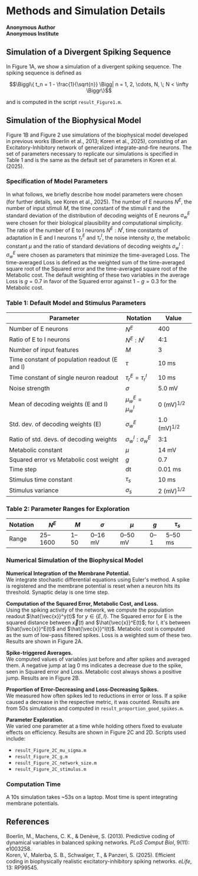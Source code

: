 
# Methods and Simulation Details

**Anonymous Author**  
**Anonymous Institute**

## Simulation of a Divergent Spiking Sequence

In Figure 1A, we show a simulation of a divergent spiking sequence. The spiking sequence is defined as

```math
\Biggl\{ t_n = 1 - \frac{1}{\sqrt{n}} \Bigg| n = 1, 2, \cdots, N, \; N < \infty \Biggr\}
```

and is computed in the script `result_Figure1.m`.

## Simulation of the Biophysical Model

Figure 1B and Figure 2 use simulations of the biophysical model developed in previous works (Boerlin et al., 2013; Koren et al., 2025), consisting of an Excitatory-Inhibitory network of generalized integrate-and-fire neurons. The set of parameters necessary to replicate our simulations is specified in Table 1 and is the same as the default set of parameters in Koren et al. (2025).

### Specification of Model Parameters

In what follows, we briefly describe how model parameters were chosen (for further details, see Koren et al., 2025). The number of E neurons $N^E$, the number of input stimuli $M$, the time constant of the stimuli $\tau$ and the standard deviation of the distribution of decoding weights of E neurons $\sigma_w^E$ were chosen for their biological plausibility and computational simplicity. The ratio of the number of E to I neurons $N^E : N^I$, time constants of adaptation in E and I neurons $\tau_r^E$ and $\tau_r^I$, the noise intensity $\sigma$, the metabolic constant $\mu$ and the ratio of standard deviations of decoding weights $\sigma_w^I : \sigma_w^E$ were chosen as parameters that minimize the time-averaged Loss. The time-averaged Loss is defined as the weighted sum of the time-averaged square root of the Squared error and the time-averaged square root of the Metabolic cost. The default weighting of these two variables in the average Loss is $g = 0.7$ in favor of the Squared error against $1-g = 0.3$ for the Metabolic cost.

### Table 1: Default Model and Stimulus Parameters

| Parameter | Notation | Value |
|----------|----------|-------|
| Number of E neurons | $N^E$ | 400 |
| Ratio of E to I neurons | $N^E:N^I$ | 4:1 |
| Number of input features | $M$ | 3 |
| Time constant of population readout (E and I) | $\tau$ | 10 ms |
| Time constant of single neuron readout | $\tau_r^E = \tau_r^I$ | 10 ms |
| Noise strength | $\sigma$ | 5.0 mV |
| Mean of decoding weights (E and I) | $\mu_w^E = \mu_w^I$ | 0 (mV)$^{1/2}$ |
| Std. dev. of decoding weights (E) | $\sigma_w^E$ | 1.0 (mV)$^{1/2}$ |
| Ratio of std. devs. of decoding weights | $\sigma_w^I : \sigma_w^E$ | 3:1 |
| Metabolic constant | $\mu$ | 14 mV |
| Squared error vs Metabolic cost weight | $g$ | 0.7 |
| Time step | dt | 0.01 ms |
| Stimulus time constant | $\tau_s$ | 10 ms |
| Stimulus variance | $\sigma_s$ | 2 (mV)$^{1/2}$ |

### Table 2: Parameter Ranges for Exploration

| Notation | $N^E$ | $M$ | $\sigma$ | $\mu$ | $g$ | $\tau_s$ |
|----------|-------|-----|-----------|--------|-----|-----------|
| Range | 25–1600 | 1–50 | 0–16 mV | 0–50 mV | 0–1 | 5–50 ms |

### Numerical Simulation of the Biophysical Model

**Numerical Integration of the Membrane Potential.**  
We integrate stochastic differential equations using Euler's method. A spike is registered and the membrane potential is reset when a neuron hits its threshold. Synaptic delay is one time step.

**Computation of the Squared Error, Metabolic Cost, and Loss.**  
Using the spiking activity of the network, we compute the population readout $\hat{\vec{x}}^y(t)$ for $y \in \{E,I\}$. The Squared error for E is the squared distance between $\vec{x}(t)$ and $\hat{\vec{x}}^E(t)$; for I, it's between $\hat{\vec{x}}^E(t)$ and $\hat{\vec{x}}^I(t)$. Metabolic cost is computed as the sum of low-pass filtered spikes. Loss is a weighted sum of these two. Results are shown in Figure 2A.

**Spike-triggered Averages.**  
We computed values of variables just before and after spikes and averaged them. A negative jump at lag 0 ms indicates a decrease due to the spike, seen in Squared error and Loss. Metabolic cost always shows a positive jump. Results are in Figure 2B.

**Proportion of Error-Decreasing and Loss-Decreasing Spikes.**  
We measured how often spikes led to reductions in error or loss. If a spike caused a decrease in the respective metric, it was counted. Results are from 50s simulations and computed in `result_proportion_good_spikes.m`.

**Parameter Exploration.**  
We varied one parameter at a time while holding others fixed to evaluate effects on efficiency. Results are shown in Figure 2C and 2D. Scripts used include:  
- `result_Figure_2C_mu_sigma.m`  
- `result_Figure_2C_g.m`  
- `result_Figure_2C_network_size.m`  
- `result_Figure_2C_stimulus.m`

### Computation Time

A 10s simulation takes ~53s on a laptop. Most time is spent integrating membrane potentials.

## References

Boerlin, M., Machens, C. K., & Denève, S. (2013). Predictive coding of dynamical variables in balanced spiking networks. *PLoS Comput Biol*, 9(11): e1003258.  
Koren, V., Malerba, S. B., Schwalger, T., & Panzeri, S. (2025). Efficient coding in biophysically realistic excitatory-inhibitory spiking networks. *eLife*, 13: RP99545.
